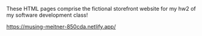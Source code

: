 These HTML pages comprise the fictional storefront website for my hw2 of my software development class!

https://musing-meitner-850cda.netlify.app/